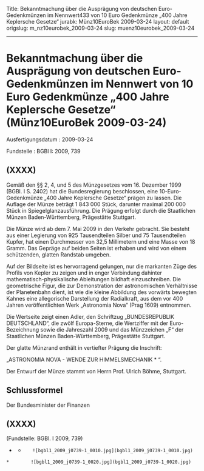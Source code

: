 Title: Bekanntmachung über die Ausprägung von deutschen Euro-Gedenkmünzen im Nennwert433
  von 10 Euro Gedenkmünze „400 Jahre Keplersche Gesetze“
jurabk: Münz10EuroBek 2009-03-24
layout: default
origslug: m_nz10eurobek_2009-03-24
slug: muenz10eurobek_2009-03-24

---

# Bekanntmachung über die Ausprägung von deutschen Euro-Gedenkmünzen im Nennwert von 10 Euro Gedenkmünze „400 Jahre Keplersche Gesetze“ (Münz10EuroBek 2009-03-24)

Ausfertigungsdatum
:   2009-03-24

Fundstelle
:   BGBl I: 2009, 739


## (XXXX)

Gemäß den §§ 2, 4, und 5 des Münzgesetzes vom 16. Dezember 1999 (BGBl.
I S. 2402) hat die Bundesregierung beschlossen, eine 10-Euro-
Gedenkmünze „400 Jahre Keplersche Gesetze“ prägen zu lassen. Die
Auflage der Münze beträgt 1 843 000 Stück, darunter maximal 200 000
Stück in Spiegelglanzausführung. Die Prägung erfolgt durch die
Staatlichen Münzen Baden-Württemberg, Prägestätte Stuttgart.

Die Münze wird ab dem 7. Mai 2009 in den Verkehr gebracht. Sie besteht
aus einer Legierung von 925 Tausendteilen Silber und 75 Tausendteilen
Kupfer, hat einen Durchmesser von 32,5 Millimetern und eine Masse von
18 Gramm. Das Gepräge auf beiden Seiten ist erhaben und wird von einem
schützenden, glatten Randstab umgeben.

Auf der Bildseite ist es hervorragend gelungen, nur die markanten Züge
des Profils von Kepler zu zeigen und in enger Verbindung dahinter
mathematisch-physikalische Ableitungen bildhaft einzuschreiben. Die
geometrische Figur, die zur Demonstration der astronomischen
Verhältnisse der Planetenbahn dient, ist wie die kleine Abbildung des
vorwärts bewegten Kahnes eine allegorische Darstellung der
Radialkraft, aus dem vor 400 Jahren veröffentlichten Werk „Astronomia
Nova“ (Prag 1609) entnommen.

Die Wertseite zeigt einen Adler, den Schriftzug „BUNDESREPUBLIK
DEUTSCHLAND“, die zwölf Europa-Sterne, die Wertziffer mit der Euro-
Bezeichnung sowie die Jahreszahl 2009 und das Münzzeichen „F“ der
Staatlichen Münzen Baden-Württemberg, Prägestätte Stuttgart.

Der glatte Münzrand enthält in vertiefter Prägung die Inschrift:

„ASTRONOMIA NOVA -
WENDE ZUR HIMMELSMECHANIK \* “.

Der Entwurf der Münze stammt von Herrn Prof. Ulrich Böhme, Stuttgart.


## Schlussformel

Der Bundesminister der Finanzen


## (XXXX)

(Fundstelle: BGBl. I 2009, 739)


*    *        ![bgbl1_2009_j0739-1_0010.jpg](bgbl1_2009_j0739-1_0010.jpg)
    *        ![bgbl1_2009_j0739-1_0020.jpg](bgbl1_2009_j0739-1_0020.jpg)


